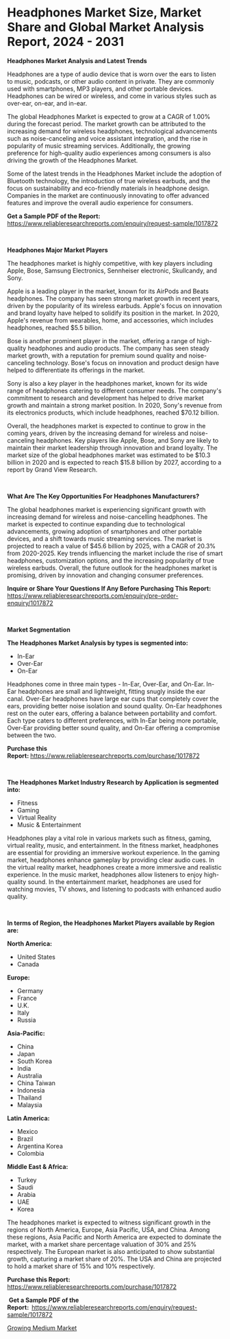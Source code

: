<p><h1>Headphones Market Size, Market Share and Global Market Analysis Report, 2024 - 2031</h1></p><p><strong>Headphones Market Analysis and Latest Trends</strong></p>
<p><p>Headphones are a type of audio device that is worn over the ears to listen to music, podcasts, or other audio content in private. They are commonly used with smartphones, MP3 players, and other portable devices. Headphones can be wired or wireless, and come in various styles such as over-ear, on-ear, and in-ear.</p><p>The global Headphones Market is expected to grow at a CAGR of 1.00% during the forecast period. The market growth can be attributed to the increasing demand for wireless headphones, technological advancements such as noise-canceling and voice assistant integration, and the rise in popularity of music streaming services. Additionally, the growing preference for high-quality audio experiences among consumers is also driving the growth of the Headphones Market.</p><p>Some of the latest trends in the Headphones Market include the adoption of Bluetooth technology, the introduction of true wireless earbuds, and the focus on sustainability and eco-friendly materials in headphone design. Companies in the market are continuously innovating to offer advanced features and improve the overall audio experience for consumers.</p></p>
<p><strong>Get a Sample PDF of the Report:&nbsp;</strong> <a href="https://www.reliableresearchreports.com/enquiry/request-sample/1017872">https://www.reliableresearchreports.com/enquiry/request-sample/1017872</a></p>
<p>&nbsp;</p>
<p><strong>Headphones Major Market Players</strong></p>
<p><p>The headphones market is highly competitive, with key players including Apple, Bose, Samsung Electronics, Sennheiser electronic, Skullcandy, and Sony. </p><p>Apple is a leading player in the market, known for its AirPods and Beats headphones. The company has seen strong market growth in recent years, driven by the popularity of its wireless earbuds. Apple's focus on innovation and brand loyalty have helped to solidify its position in the market. In 2020, Apple's revenue from wearables, home, and accessories, which includes headphones, reached $5.5 billion.</p><p>Bose is another prominent player in the market, offering a range of high-quality headphones and audio products. The company has seen steady market growth, with a reputation for premium sound quality and noise-canceling technology. Bose's focus on innovation and product design have helped to differentiate its offerings in the market.</p><p>Sony is also a key player in the headphones market, known for its wide range of headphones catering to different consumer needs. The company's commitment to research and development has helped to drive market growth and maintain a strong market position. In 2020, Sony's revenue from its electronics products, which include headphones, reached $70.12 billion.</p><p>Overall, the headphones market is expected to continue to grow in the coming years, driven by the increasing demand for wireless and noise-canceling headphones. Key players like Apple, Bose, and Sony are likely to maintain their market leadership through innovation and brand loyalty. The market size of the global headphones market was estimated to be $10.3 billion in 2020 and is expected to reach $15.8 billion by 2027, according to a report by Grand View Research.</p></p>
<p>&nbsp;</p>
<p><strong>What Are The Key Opportunities For Headphones Manufacturers?</strong></p>
<p><p>The global headphones market is experiencing significant growth with increasing demand for wireless and noise-cancelling headphones. The market is expected to continue expanding due to technological advancements, growing adoption of smartphones and other portable devices, and a shift towards music streaming services. The market is projected to reach a value of $45.6 billion by 2025, with a CAGR of 20.3% from 2020-2025. Key trends influencing the market include the rise of smart headphones, customization options, and the increasing popularity of true wireless earbuds. Overall, the future outlook for the headphones market is promising, driven by innovation and changing consumer preferences.</p></p>
<p><strong>Inquire or Share Your Questions If Any Before Purchasing This Report:</strong> <a href="https://www.reliableresearchreports.com/enquiry/pre-order-enquiry/1017872">https://www.reliableresearchreports.com/enquiry/pre-order-enquiry/1017872</a></p>
<p>&nbsp;</p>
<p><strong>Market Segmentation</strong></p>
<p><strong>The Headphones Market Analysis by types is segmented into:</strong></p>
<p><ul><li>In-Ear</li><li>Over-Ear</li><li>On-Ear</li></ul></p>
<p><p>Headphones come in three main types - In-Ear, Over-Ear, and On-Ear. In-Ear headphones are small and lightweight, fitting snugly inside the ear canal. Over-Ear headphones have large ear cups that completely cover the ears, providing better noise isolation and sound quality. On-Ear headphones rest on the outer ears, offering a balance between portability and comfort. Each type caters to different preferences, with In-Ear being more portable, Over-Ear providing better sound quality, and On-Ear offering a compromise between the two.</p></p>
<p><strong>Purchase this Report:&nbsp;</strong><a href="https://www.reliableresearchreports.com/purchase/1017872">https://www.reliableresearchreports.com/purchase/1017872</a></p>
<p>&nbsp;</p>
<p><strong>The Headphones Market Industry Research by Application is segmented into:</strong></p>
<p><ul><li>Fitness</li><li>Gaming</li><li>Virtual Reality</li><li>Music & Entertainment</li></ul></p>
<p><p>Headphones play a vital role in various markets such as fitness, gaming, virtual reality, music, and entertainment. In the fitness market, headphones are essential for providing an immersive workout experience. In the gaming market, headphones enhance gameplay by providing clear audio cues. In the virtual reality market, headphones create a more immersive and realistic experience. In the music market, headphones allow listeners to enjoy high-quality sound. In the entertainment market, headphones are used for watching movies, TV shows, and listening to podcasts with enhanced audio quality.</p></p>
<p>&nbsp;</p>
<p><strong>In terms of Region, the Headphones Market Players available by Region are:</strong></p>
<p>
    <p> <strong> North America: </strong>
        <ul>
            <li>United States</li>
            <li>Canada</li>
        </ul>
        </p> 
    <p> <strong> Europe: </strong>
        <ul>
            <li>Germany</li>
            <li>France</li>
            <li>U.K.</li>
            <li>Italy</li>
            <li>Russia</li>
        </ul>
        </p> 
    <p> <strong> Asia-Pacific: </strong>
        <ul>
            <li>China</li>
            <li>Japan</li>
            <li>South Korea</li>
            <li>India</li>
            <li>Australia</li>
            <li>China Taiwan</li>
            <li>Indonesia</li>
            <li>Thailand</li>
            <li>Malaysia</li>
        </ul>
        </p> 
    <p> <strong> Latin America: </strong>
        <ul>
            <li>Mexico</li>
            <li>Brazil</li>
            <li>Argentina Korea</li>
            <li>Colombia</li>
        </ul>
        </p> 
    <p> <strong> Middle East & Africa: </strong>
        <ul>
            <li>Turkey</li>
            <li>Saudi</li>
            <li>Arabia</li>
            <li>UAE</li>
            <li>Korea</li>
        </ul>
    </p>
    </p>
<p><p>The headphones market is expected to witness significant growth in the regions of North America, Europe, Asia Pacific, USA, and China. Among these regions, Asia Pacific and North America are expected to dominate the market, with a market share percentage valuation of 30% and 25% respectively. The European market is also anticipated to show substantial growth, capturing a market share of 20%. The USA and China are projected to hold a market share of 15% and 10% respectively.</p></p>
<p><strong>Purchase this Report: </strong><a href="https://www.reliableresearchreports.com/purchase/1017872">https://www.reliableresearchreports.com/purchase/1017872</a></p>
<p>&nbsp;<strong>Get a Sample PDF of the Report:&nbsp;&nbsp;</strong><a href="https://www.reliableresearchreports.com/enquiry/request-sample/1017872">https://www.reliableresearchreports.com/enquiry/request-sample/1017872</a></p>
<p><strong></strong></p>
<p><p><a href="https://scarlet-rocket-c63.notion.site/Growing-Medium-Market-Research-Report-The-Key-To-Successful-Business-Strategy-Forecasted-for-Period-e6f07f9961f445e0bf347d4c91781d3f">Growing Medium Market</a></p></p>